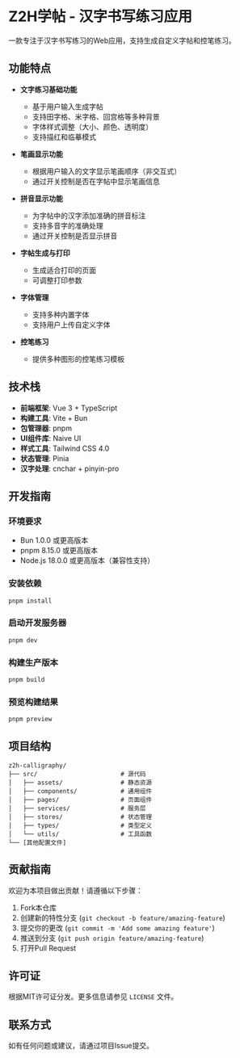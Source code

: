 # Z2H学帖 - 汉字书写练习应用

一款专注于汉字书写练习的Web应用，支持生成自定义字帖和控笔练习。

## 功能特点

- **文字练习基础功能**
  - 基于用户输入生成字帖
  - 支持田字格、米字格、回宫格等多种背景
  - 字体样式调整（大小、颜色、透明度）
  - 支持描红和临摹模式

- **笔画显示功能**
  - 根据用户输入的文字显示笔画顺序（非交互式）
  - 通过开关控制是否在字帖中显示笔画信息

- **拼音显示功能**
  - 为字帖中的汉字添加准确的拼音标注
  - 支持多音字的准确处理
  - 通过开关控制是否显示拼音

- **字帖生成与打印**
  - 生成适合打印的页面
  - 可调整打印参数

- **字体管理**
  - 支持多种内置字体
  - 支持用户上传自定义字体

- **控笔练习**
  - 提供多种图形的控笔练习模板

## 技术栈

- **前端框架**: Vue 3 + TypeScript
- **构建工具**: Vite + Bun
- **包管理器**: pnpm
- **UI组件库**: Naive UI
- **样式工具**: Tailwind CSS 4.0
- **状态管理**: Pinia
- **汉字处理**: cnchar + pinyin-pro

## 开发指南

### 环境要求

- Bun 1.0.0 或更高版本
- pnpm 8.15.0 或更高版本
- Node.js 18.0.0 或更高版本（兼容性支持）

### 安装依赖

```bash
pnpm install
```

### 启动开发服务器

```bash
pnpm dev
```

### 构建生产版本

```bash
pnpm build
```

### 预览构建结果

```bash
pnpm preview
```

## 项目结构

```
z2h-calligraphy/
├── src/                       # 源代码
│   ├── assets/                # 静态资源
│   ├── components/            # 通用组件
│   ├── pages/                 # 页面组件
│   ├── services/              # 服务层
│   ├── stores/                # 状态管理
│   ├── types/                 # 类型定义
│   └── utils/                 # 工具函数
└── [其他配置文件]
```

## 贡献指南

欢迎为本项目做出贡献！请遵循以下步骤：

1. Fork本仓库
2. 创建新的特性分支 (`git checkout -b feature/amazing-feature`)
3. 提交你的更改 (`git commit -m 'Add some amazing feature'`)
4. 推送到分支 (`git push origin feature/amazing-feature`)
5. 打开Pull Request

## 许可证

根据MIT许可证分发。更多信息请参见 `LICENSE` 文件。

## 联系方式

如有任何问题或建议，请通过项目Issue提交。